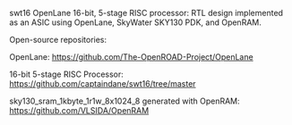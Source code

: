 ﻿swt16 OpenLane 16-bit, 5-stage RISC processor: RTL design implemented as an ASIC using OpenLane, SkyWater SKY130 PDK, and OpenRAM.

Open-source repositories:

OpenLane: 
https://github.com/The-OpenROAD-Project/OpenLane

16-bit 5-stage RISC Processor:
https://github.com/captaindane/swt16/tree/master

sky130_sram_1kbyte_1r1w_8x1024_8 generated with OpenRAM:
https://github.com/VLSIDA/OpenRAM
